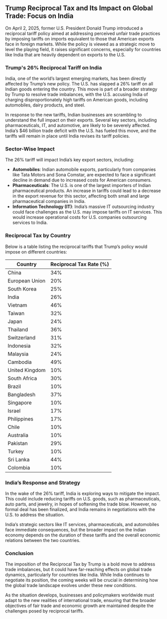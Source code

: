 ## Trump Reciprocal Tax and Its Impact on Global Trade: Focus on India

On April 2, 2025, former U.S. President Donald Trump introduced a reciprocal tariff policy aimed at addressing perceived unfair trade practices by imposing tariffs on imports equivalent to those that American exports face in foreign markets. While the policy is viewed as a strategic move to level the playing field, it raises significant concerns, especially for countries like India that are heavily dependent on exports to the U.S.

### **Trump's 26% Reciprocal Tariff on India**

India, one of the world’s largest emerging markets, has been directly affected by Trump’s new policy. The U.S. has slapped a 26% tariff on all Indian goods entering the country. This move is part of a broader strategy by Trump to resolve trade imbalances, with the U.S. accusing India of charging disproportionately high tariffs on American goods, including automobiles, dairy products, and steel.

In response to the new tariffs, Indian businesses are scrambling to understand the full impact on their exports. Several key sectors, including pharmaceuticals, IT, and automotive, are likely to be severely affected. India’s $46 billion trade deficit with the U.S. has fueled this move, and the tariffs will remain in place until India revises its tariff policies.

### **Sector-Wise Impact**

The 26% tariff will impact India’s key export sectors, including:

- **Automobiles**: Indian automobile exports, particularly from companies like Tata Motors and Sona Comstar, are expected to face a significant decline in demand due to increased costs for American consumers.
- **Pharmaceuticals**: The U.S. is one of the largest importers of Indian pharmaceutical products. An increase in tariffs could lead to a decrease in the export revenue for this sector, affecting both small and large pharmaceutical companies in India.
- **Information Technology (IT)**: India’s massive IT outsourcing industry could face challenges as the U.S. may impose tariffs on IT services. This would increase operational costs for U.S. companies outsourcing services to India.

### **Reciprocal Tax by Country**

Below is a table listing the reciprocal tariffs that Trump’s policy would impose on different countries:

| Country           | Reciprocal Tax Rate (%) |
|-------------------|-------------------------|
| China             | 34%                     |
| European Union    | 20%                     |
| South Korea       | 25%                     |
| India             | 26%                     |
| Vietnam           | 46%                     |
| Taiwan            | 32%                     |
| Japan             | 24%                     |
| Thailand          | 36%                     |
| Switzerland       | 31%                     |
| Indonesia         | 32%                     |
| Malaysia          | 24%                     |
| Cambodia          | 49%                     |
| United Kingdom    | 10%                     |
| South Africa      | 30%                     |
| Brazil            | 10%                     |
| Bangladesh        | 37%                     |
| Singapore         | 10%                     |
| Israel            | 17%                     |
| Philippines       | 17%                     |
| Chile             | 10%                     |
| Australia         | 10%                     |
| Pakistan          | 29%                     |
| Turkey            | 10%                     |
| Sri Lanka         | 44%                     |
| Colombia          | 10%                     |

### **India’s Response and Strategy**

In the wake of the 26% tariff, India is exploring ways to mitigate the impact. This could include reducing tariffs on U.S. goods, such as pharmaceuticals, auto parts, and jewelry, in hopes of softening the trade blow. However, no formal deal has been finalized, and India remains in negotiations with the U.S. to address the situation.

India’s strategic sectors like IT services, pharmaceuticals, and automobiles face immediate consequences, but the broader impact on the Indian economy depends on the duration of these tariffs and the overall economic relations between the two countries.

### **Conclusion**

The imposition of the Reciprocal Tax by Trump is a bold move to address trade imbalances, but it could have far-reaching effects on global trade dynamics, particularly for countries like India. While India continues to negotiate its position, the coming weeks will be crucial in determining how the global trade landscape evolves under these new conditions.

As the situation develops, businesses and policymakers worldwide must adapt to the new realities of international trade, ensuring that the broader objectives of fair trade and economic growth are maintained despite the challenges posed by reciprocal tariffs.

